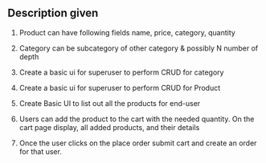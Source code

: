 ## Description given

1. Product can have following fields
 name, price, category, quantity

2. Category can be subcategory of other category & possibly N number of
depth

3. Create a basic ui for superuser to perform CRUD for category

4. Create a basic ui for superuser to perform CRUD for Product

5. Create Basic UI to list out all the products for end-user

6. Users can add the product to the cart with the needed quantity. On
the cart page display, all added products, and their details

7. Once the user clicks on the place order submit cart and create an
order for that user.